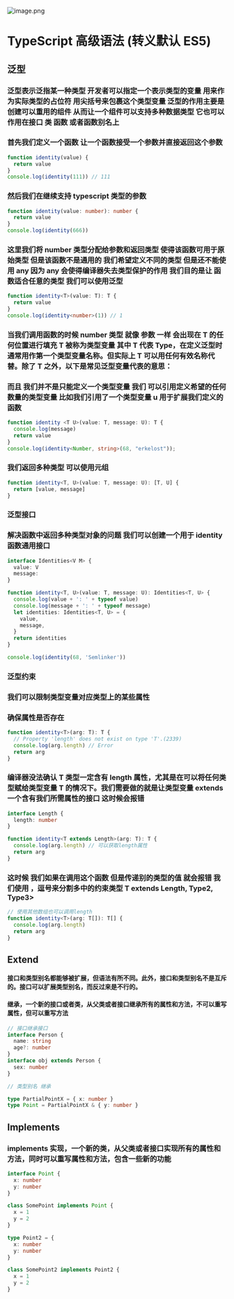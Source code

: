 ![image.png](https://p1-juejin.byteimg.com/tos-cn-i-k3u1fbpfcp/de113c8a88df4ab29b9039b8a6420b37~tplv-k3u1fbpfcp-watermark.image?)

# TypeScript 高级语法 (转义默认 ES5)

## 泛型

### 泛型表示泛指某一种类型 开发者可以指定一个表示类型的变量 用来作为实际类型的占位符 用尖括号来包裹这个类型变量 泛型的作用主要是创建可以重用的组件 从而让一个组件可以支持多种数据类型 它也可以作用在接口 类 函数 或者函数别名上

### 首先我们定义一个函数 让一个函数接受一个参数并直接返回这个参数

```ts
function identity(value) {
  return value
}
console.log(identity(111)) // 111
```

### 然后我们在继续支持 typescript 类型的参数

```ts
function identity(value: number): number {
  return value
}
console.log(identity(666))
```

### 这里我们将 number 类型分配给参数和返回类型 使得该函数可用于原始类型 但是该函数不是通用的 我们希望定义不同的类型 但是还不能使用 any 因为 any 会使得编译器失去类型保护的作用 我们目的是让 函数适合任意的类型 我们可以使用泛型

```ts
function identity<T>(value: T): T {
  return value
}
console.log(identity<number>(1)) // 1
```

### 当我们调用函数的时候 number 类型 就像 参数 一样 会出现在 T 的任何位置进行填充 T 被称为类型变量 其中 T 代表 Type，在定义泛型时通常用作第一个类型变量名称。但实际上 T 可以用任何有效名称代替。除了 T 之外，以下是常见泛型变量代表的意思：

### 而且 我们并不是只能定义一个类型变量 我们 可以引用定义希望的任何数量的类型变量 比如我们引用了一个类型变量 u 用于扩展我们定义的函数

```ts
function identity <T U>(value: T, message: U): T {
  console.log(message)
  return value
}
console.log(identity<Number, string>(68, "erkelost"));
```

### 我们返回多种类型 可以使用元组

```ts
function identity<T, U>(value: T, message: U): [T, U] {
  return [value, message]
}
```

### 泛型接口

### 解决函数中返回多种类型对象的问题 我们可以创建一个用于 identity 函数通用接口

```ts
interface Identities<V M> {
  value: V
  message:
}
```

```ts
function identity<T, U>(value: T, message: U): Identities<T, U> {
  console.log(value + ': ' + typeof value)
  console.log(message + ': ' + typeof message)
  let identities: Identities<T, U> = {
    value,
    message,
  }
  return identities
}

console.log(identity(68, 'Semlinker'))
```

### 泛型约束

### 我们可以限制类型变量对应类型上的某些属性

### 确保属性是否存在

```ts
function identity<T>(arg: T): T {
  // Property 'length' does not exist on type 'T'.(2339)
  console.log(arg.length) // Error
  return arg
}
```

### 编译器没法确认 T 类型一定含有 length 属性，尤其是在可以将任何类型赋给类型变量 T 的情况下。我们需要做的就是让类型变量 extends 一个含有我们所需属性的接口 这时候会报错

```ts
interface Length {
  length: number
}

function identity<T extends Length>(arg: T): T {
  console.log(arg.length) // 可以获取length属性
  return arg
}
```

### 这时候 我们如果在调用这个函数 但是传递别的类型的值 就会报错 我们使用 ，逗号来分割多中的约束类型 T extends Length, Type2, Type3>

```ts
// 使用其他数组也可以调用length
function identity<T>(arg: T[]): T[] {
  console.log(arg.length)
  return arg
}
```

## Extend

#### 接口和类型别名都能够被扩展，但语法有所不同。此外，接口和类型别名不是互斥的。接口可以扩展类型别名，而反过来是不行的。

#### 继承，一个新的接口或者类，从父类或者接口继承所有的属性和方法，不可以重写属性，但可以重写方法

```ts
// 接口继承接口
interface Person {
  name: string
  age?: number
}
interface obj extends Person {
  sex: number
}

// 类型别名 继承

type PartialPointX = { x: number }
type Point = PartialPointX & { y: number }
```

## Implements

### implements 实现，一个新的类，从父类或者接口实现所有的属性和方法，同时可以重写属性和方法，包含一些新的功能

```ts
interface Point {
  x: number
  y: number
}

class SomePoint implements Point {
  x = 1
  y = 2
}

type Point2 = {
  x: number
  y: number
}

class SomePoint2 implements Point2 {
  x = 1
  y = 2
}
```
